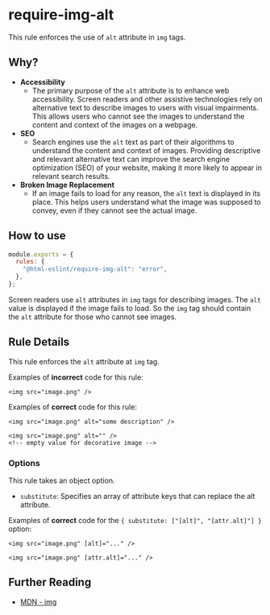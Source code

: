 # require-img-alt

This rule enforces the use of `alt` attribute in `img` tags.

## Why?

- **Accessibility**
  - The primary purpose of the `alt` attribute is to enhance web accessibility. Screen readers and other assistive technologies rely on alternative text to describe images to users with visual impairments. This allows users who cannot see the images to understand the content and context of the images on a webpage.
- **SEO**
  - Search engines use the `alt` text as part of their algorithms to understand the content and context of images. Providing descriptive and relevant alternative text can improve the search engine optimization (SEO) of your website, making it more likely to appear in relevant search results.
- **Broken Image Replacement**
  - If an image fails to load for any reason, the `alt` text is displayed in its place. This helps users understand what the image was supposed to convey, even if they cannot see the actual image.

## How to use

```js,.eslintrc.js
module.exports = {
  rules: {
    "@html-eslint/require-img-alt": "error",
  },
};
```

Screen readers use `alt` attributes in `img` tags for describing images.
The `alt` value is displayed if the image fails to load.
So the `img` tag should contain the `alt` attribute for those who cannot see images.

## Rule Details

This rule enforces the `alt` attribute at `img` tag.

Examples of **incorrect** code for this rule:

```html,incorrect
<img src="image.png" />
```

Examples of **correct** code for this rule:

```html,correct
<img src="image.png" alt="some description" />

<img src="image.png" alt="" />
<!-- empty value for decorative image -->
```

### Options

This rule takes an object option.

- `substitute`: Specifies an array of attribute keys that can replace the alt attribute.

Examples of **correct** code for the `{ substitute: ["[alt]", "[attr.alt]"] }` option:

```html,correct
<img src="image.png" [alt]="..." />

<img src="image.png" [attr.alt]="..." />
```

## Further Reading

- [MDN - img](https://developer.mozilla.org/en-US/docs/Web/HTML/Element/img)
